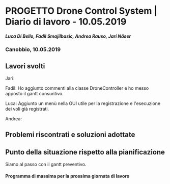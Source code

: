 # PROGETTO Drone Control System | Diario di lavoro - 10.05.2019
##### Luca Di Bello, Fadil Smajilbasic, Andrea Rauso, Jari Näser
### Canobbio, 10.05.2019

## Lavori svolti

Jari:

Fadil:
Ho aggiunto commenti alla classe DroneController e ho messo apposto il gantt consuntivo.

Luca:
Aggiunto un menù nella GUI utile per la registrazione e l'esecuzione dei voli già registrati.

Andrea:



## Problemi riscontrati e soluzioni adottate

## Punto della situazione rispetto alla pianificazione
Siamo al passo con il gantt preventivo.

#### Programma di massima per la prossima giornata di lavoro
